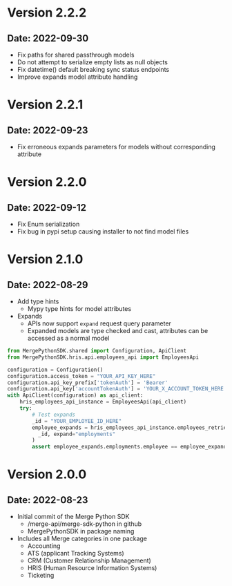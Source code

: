 # Version 2.2.2

## Date: 2022-09-30

- Fix paths for shared passthrough models
- Do not attempt to serialize empty lists as null objects
- Fix datetime() default breaking sync status endpoints
- Improve expands model attribute handling

# Version 2.2.1

## Date: 2022-09-23

- Fix erroneous expands parameters for models without corresponding attribute

# Version 2.2.0

## Date: 2022-09-12

- Fix Enum serialization
- Fix bug in pypi setup causing installer to not find model files

# Version 2.1.0

## Date: 2022-08-29

- Add type hints 
  - Mypy type hints for model attributes
- Expands
  - APIs now support `expand` request query parameter
  - Expanded models are type checked and cast, attributes can be 
    accessed as a normal model

```python
from MergePythonSDK.shared import Configuration, ApiClient
from MergePythonSDK.hris.api.employees_api import EmployeesApi

configuration = Configuration()
configuration.access_token = "YOUR_API_KEY_HERE"
configuration.api_key_prefix['tokenAuth'] = 'Bearer'
configuration.api_key['accountTokenAuth'] = 'YOUR_X_ACCOUNT_TOKEN_HERE'
with ApiClient(configuration) as api_client:
    hris_employees_api_instance = EmployeesApi(api_client)
    try:
        # Test expands
        _id = "YOUR_EMPLOYEE_ID_HERE"
        employee_expands = hris_employees_api_instance.employees_retrieve(
          _id, expand="employments"
        )
        assert employee_expands.employments.employee == employee_expands.id
```
  
# Version 2.0.0

## Date: 2022-08-23

- Initial commit of the Merge Python SDK 
  - /merge-api/merge-sdk-python in github
  - MergePythonSDK in package naming
- Includes all Merge categories in one package
  - Accounting
  - ATS (applicant Tracking Systems)
  - CRM (Customer Relationship Management)
  - HRIS (Human Resource Information Systems)
  - Ticketing 
